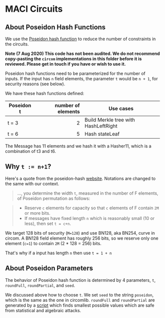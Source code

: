 # MACI Circuits

## About Poseidon Hash Functions

We use the [Poseidon hash function](https://eprint.iacr.org/2019/458.pdf) to reduce the number of constraints in the circuits.

**Note (7 Aug 2020) This code has not been audited. We do not recommend copy-pasting the `circom` implementations in this folder before it is reviewed. Please get in touch if you have or wish to use it.**

Poseidon hash functions need to be parameterized for the number of inputs.
If the input has `n` field elements, the parameter `t` would be `n + 1`, for security reasons (see below).

We have these hash functions defined:

| Poseidon t | number of elements | Use cases                            |
| ---------- | -----------------: | ------------------------------------ |
| t = 3      |                  2 | Build Merkle tree with HashLeftRight |
| t = 6      |                  5 | Hash stateLeaf                       |

The Message has 11 elements and we hash it with a Hasher11, which is a combination of t3 and t6.

## Why `t := n+1`?

Here's a quote from the poseidon-hash [website](https://www.poseidon-hash.info/). Notations are changed to the same with our context.

> ..., you determine the width `t`, measured in the number of F elements, of Poseidon permutation as follows:

> - Reserve `c` elements for capacity so that `c` elements of F contain `2M` or more bits.
> - If messages have fixed length `n` which is reasonably small (10 or less), then set `t = c+n`.

We target 128 bits of security (`M=128`) and use BN128, aka BN254, curve in circom. A BN128 field element has roughly 256 bits, so we reserve only one element (`c=1`) to contain `2M` (2 \* 128 = 256) bits.

That's why if a input has length `n` then use `t = 1 + n`

## About Poseidon Parameters

The behavior of Poseidon hash function is determined by 4 parameters, `t`, `roundFull`, `roundPartial`, and `seed`.

We discussed above how to choose `t`. We set `seed` to the string `poseidon`, which is the same as the one in circomlib. `roundFull` and `roundPartial` are generated by a [script](https://github.com/ChihChengLiang/misc_crypto/blob/master/misc_crypto/poseidon/parameter_finder.py) which finds smallest possible values which are safe from statistical and algebraic attacks.
